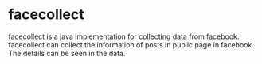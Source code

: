 facecollect
===========
facecollect is a java implementation for collecting data from facebook.
facecollect can collect the information of posts in public page in facebook.
The details can be seen in the data.
